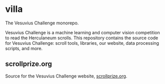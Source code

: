 # villa
The Vesuvius Challenge monorepo.

Vesuvius Challenge is a machine learning and computer vision competition to read the Herculaneum scrolls.
This repository contains the source code for Vesuvius Challenge: scroll tools, libraries, our website, data processing scripts, and more.

## scrollprize.org
Source for the Vesuvius Challenge website, [scrollprize.org](https://scrollprize.org).
